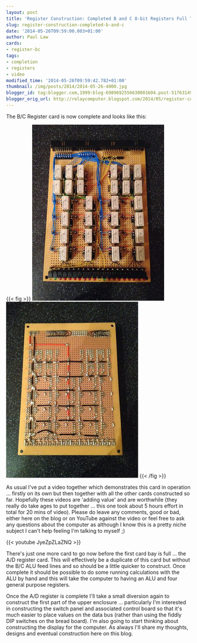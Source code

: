 ```yaml
---
layout: post
title: 'Register Construction: Completed B and C 8-bit Registers Full Test'
slug: register-construction-completed-b-and-c
date: '2014-05-26T09:59:00.003+01:00'
author: Paul Law
cards:
- register-bc
tags:
- completion
- registers
- video
modified_time: '2014-05-26T09:59:42.782+01:00'
thumbnail: /img/posts/2014/2014-05-26-4000.jpg
blogger_id: tag:blogger.com,1999:blog-6989692556630001604.post-5176314973058528418
blogger_orig_url: http://relaycomputer.blogspot.com/2014/05/register-construction-completed-b-and-c.html
---
```


The B/C Register card is now complete and looks like this:

{{< fig >}}
![Completed B/C Register Card (front)](/img/posts/2014/2014-05-26-0000.jpg)
![Completed B/C Register Card (back)](/img/posts/2014/2014-05-26-0001.jpg)
{{< /fig >}}

As 
usual I've put a video together which demonstrates this card in operation ... 
firstly on its own but then together with all the other cards constructed so 
far. Hopefully these videos are 'adding value' and are worthwhile (they really 
do take ages to put together ... this one took about 5 hours effort in total 
for 20 mins of video). Please do leave any comments, good or bad, either here 
on the blog or on YouTube against the video or feel free to ask any questions 
about the computer as although I know this is a pretty niche subject I can't 
help feeling I'm talking to myself ;)

{{< youtube JyeZpZLaZNQ >}}

There's just one more card to go now before the first card bay is full 
... the A/D register card. This will effectively be a duplicate of this card 
but without the B/C ALU feed lines and so should be a little quicker to 
construct. Once complete it should be possible to do some running calculations 
with the ALU by hand and this will take the computer to having an ALU and four 
general purpose registers.

Once the A/D register is complete I'll 
take a small diversion again to construct the first part of the upper 
enclosure ... particularly I'm interested in constructing the switch panel and 
associated control board so that it's much easier to place values on the data 
bus (rather than using the fiddly DIP switches on the bread board). I'm also 
going to start thinking about constructing the display for the computer. As 
always I'll share my thoughts, designs and eventual construction here on this 
blog. 
